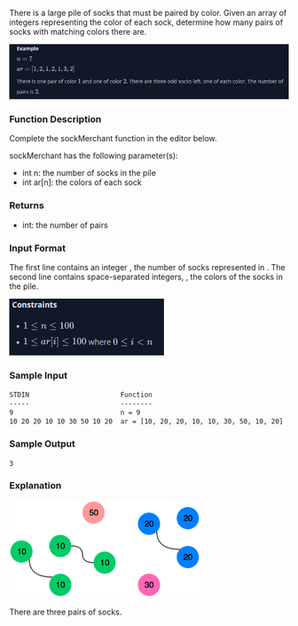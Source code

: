 There is a large pile of socks that must be paired by color. Given an array of integers representing the color of each sock, determine how many pairs of socks with matching colors there are.

![Alt text](images/image.png)

<h3>Function Description</h3>

Complete the sockMerchant function in the editor below.

sockMerchant has the following parameter(s):

- int n: the number of socks in the pile
- int ar[n]: the colors of each sock

<h3>Returns</h3>

- int: the number of pairs

<h3>Input Format</h3>

The first line contains an integer
, the number of socks represented in .
The second line contains space-separated integers, , the colors of the socks in the pile.

![Alt text](images/image-1.png)

<h3>Sample Input</h3>

    STDIN                       Function
    -----                       --------
    9                           n = 9
    10 20 20 10 10 30 50 10 20  ar = [10, 20, 20, 10, 10, 30, 50, 10, 20]

<h3>Sample Output</h3>

    3

<h3>Explanation</h3>

![Alt text](images/1474122392-c7b9097430-sock.png)

There are three pairs of socks.
